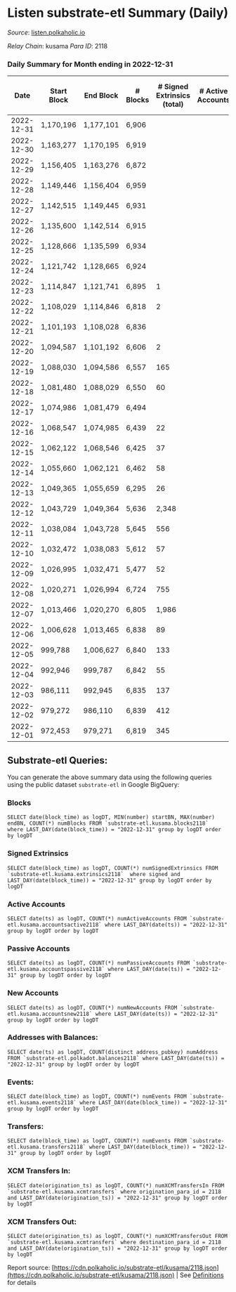 # Listen substrate-etl Summary (Daily)

_Source_: [listen.polkaholic.io](https://listen.polkaholic.io)

*Relay Chain*: kusama
*Para ID*: 2118



### Daily Summary for Month ending in 2022-12-31


| Date | Start Block | End Block | # Blocks | # Signed Extrinsics (total) | # Active Accounts | # Passive | # New | # Addresses with Balances | # Events | # Transfers | # XCM Transfers In | # XCM Transfers Out | Issues | 
| ---- | ----------- | --------- | -------- | --------------------------- | ----------------- | --------- | ----- | ------------------------- | -------- | ----------- | ------------------ | ------------------- | ------ |
| 2022-12-31 | 1,170,196 | 1,177,101 | 6,906 |  |  |  |  | 2,053 | 13,815 |   |   |   |  |
| 2022-12-30 | 1,163,277 | 1,170,195 | 6,919 |  |  |  |  | 2,053 | 13,842 |   |   |   |  |
| 2022-12-29 | 1,156,405 | 1,163,276 | 6,872 |  |  |  |  | 2,053 | 13,759 |   | 2 ($0.57) |   |  |
| 2022-12-28 | 1,149,446 | 1,156,404 | 6,959 |  |  |  |  | 2,053 | 13,922 |   |   |   |  |
| 2022-12-27 | 1,142,515 | 1,149,445 | 6,931 |  |  |  |  | 2,053 | 13,866 |   |   |   |  |
| 2022-12-26 | 1,135,600 | 1,142,514 | 6,915 |  |  |  |  | 2,053 | 13,834 |   |   |   |  |
| 2022-12-25 | 1,128,666 | 1,135,599 | 6,934 |  |  |  |  | 2,053 | 13,871 |   |   |   |  |
| 2022-12-24 | 1,121,742 | 1,128,665 | 6,924 |  |  |  |  | 2,053 | 13,852 |   |   |   |  |
| 2022-12-23 | 1,114,847 | 1,121,741 | 6,895 | 1 |  |  |  | 2,053 | 13,800 |   |   |   |  |
| 2022-12-22 | 1,108,029 | 1,114,846 | 6,818 | 2 |  |  |  | 2,053 | 13,652 |   |   |   |  |
| 2022-12-21 | 1,101,193 | 1,108,028 | 6,836 |  |  |  |  |  | 13,676 |   |   |   |  |
| 2022-12-20 | 1,094,587 | 1,101,192 | 6,606 | 2 |  |  |  | 2,053 | 13,228 |   |   |   |  |
| 2022-12-19 | 1,088,030 | 1,094,586 | 6,557 | 165 |  |  |  | 2,053 | 13,970 | 117  |   |   |  |
| 2022-12-18 | 1,081,480 | 1,088,029 | 6,550 | 60 |  |  |  | 2,053 | 13,434 | 39  |   |   |  |
| 2022-12-17 | 1,074,986 | 1,081,479 | 6,494 |  |  |  |  | 2,052 | 12,991 |   |   |   |  |
| 2022-12-16 | 1,068,547 | 1,074,985 | 6,439 | 22 |  |  |  | 2,052 | 13,012 |   |   |   |  |
| 2022-12-15 | 1,062,122 | 1,068,546 | 6,425 | 37 |  |  |  | 2,052 | 13,040 | 36  |   |   |  |
| 2022-12-14 | 1,055,660 | 1,062,121 | 6,462 | 58 |  |  |  | 2,052 | 13,229 | 55  |   |   |  |
| 2022-12-13 | 1,049,365 | 1,055,659 | 6,295 | 26 |  |  |  | 2,052 | 12,747 | 2  |   |   |  |
| 2022-12-12 | 1,043,729 | 1,049,364 | 5,636 | 2,348 |  |  |  |  | 18,338 | 1  |   |   |  |
| 2022-12-11 | 1,038,084 | 1,043,728 | 5,645 | 556 |  |  |  | 2,050 | 13,126 | 67  |   |   |  |
| 2022-12-10 | 1,032,472 | 1,038,083 | 5,612 | 57 |  |  |  | 2,050 | 11,536 | 5  |   |   |  |
| 2022-12-09 | 1,026,995 | 1,032,471 | 5,477 | 52 |  |  |  | 2,050 | 11,250 |   |   |   |  |
| 2022-12-08 | 1,020,271 | 1,026,994 | 6,724 | 755 |  |  |  | 2,050 | 15,876 | 3  |   |   |  |
| 2022-12-07 | 1,013,466 | 1,020,270 | 6,805 | 1,986 |  |  |  | 2,049 | 19,860 | 66  |   |   |  |
| 2022-12-06 | 1,006,628 | 1,013,465 | 6,838 | 89 |  |  |  | 2,049 | 14,134 | 77  |   |   |  |
| 2022-12-05 | 999,788 | 1,006,627 | 6,840 | 133 |  |  |  | 2,049 | 14,386 | 89  |   |   |  |
| 2022-12-04 | 992,946 | 999,787 | 6,842 | 55 |  |  |  | 2,049 | 13,957 | 1  |   |   |  |
| 2022-12-03 | 986,111 | 992,945 | 6,835 | 137 |  |  |  | 2,049 | 14,427 | 70  |   |   |  |
| 2022-12-02 | 979,272 | 986,110 | 6,839 | 412 |  |  |  | 2,045 | 15,862 | 353  |   |   |  |
| 2022-12-01 | 972,453 | 979,271 | 6,819 | 345 |  |  |  | 2,038 | 15,575 | 222  |   |   |  |

## Substrate-etl Queries:
You can generate the above summary data using the following queries using the public dataset `substrate-etl` in Google BigQuery:


### Blocks
```
SELECT date(block_time) as logDT, MIN(number) startBN, MAX(number) endBN, COUNT(*) numBlocks FROM `substrate-etl.kusama.blocks2118`  where LAST_DAY(date(block_time)) = "2022-12-31" group by logDT order by logDT
```


### Signed Extrinsics
```
SELECT date(block_time) as logDT, COUNT(*) numSignedExtrinsics FROM `substrate-etl.kusama.extrinsics2118`  where signed and LAST_DAY(date(block_time)) = "2022-12-31" group by logDT order by logDT
```


### Active Accounts
```
SELECT date(ts) as logDT, COUNT(*) numActiveAccounts FROM `substrate-etl.kusama.accountsactive2118` where LAST_DAY(date(ts)) = "2022-12-31" group by logDT order by logDT
```


### Passive Accounts
```
SELECT date(ts) as logDT, COUNT(*) numPassiveAccounts FROM `substrate-etl.kusama.accountspassive2118` where LAST_DAY(date(ts)) = "2022-12-31" group by logDT order by logDT
```


### New Accounts
```
SELECT date(ts) as logDT, COUNT(*) numNewAccounts FROM `substrate-etl.kusama.accountsnew2118` where LAST_DAY(date(ts)) = "2022-12-31" group by logDT order by logDT
```


### Addresses with Balances:
```
SELECT date(ts) as logDT, COUNT(distinct address_pubkey) numAddress FROM `substrate-etl.polkadot.balances2118` where LAST_DAY(date(ts)) = "2022-12-31" group by logDT order by logDT
```


### Events:
```
SELECT date(block_time) as logDT, COUNT(*) numEvents FROM `substrate-etl.kusama.events2118` where LAST_DAY(date(block_time)) = "2022-12-31" group by logDT order by logDT
```


### Transfers:
```
SELECT date(block_time) as logDT, COUNT(*) numEvents FROM `substrate-etl.kusama.transfers2118` where LAST_DAY(date(block_time)) = "2022-12-31" group by logDT order by logDT
```


### XCM Transfers In:
```
SELECT date(origination_ts) as logDT, COUNT(*) numXCMTransfersIn FROM `substrate-etl.kusama.xcmtransfers` where origination_para_id = 2118 and LAST_DAY(date(origination_ts)) = "2022-12-31" group by logDT order by logDT
```


### XCM Transfers Out:
```
SELECT date(origination_ts) as logDT, COUNT(*) numXCMTransfersOut FROM `substrate-etl.kusama.xcmtransfers` where destination_para_id = 2118 and LAST_DAY(date(origination_ts)) = "2022-12-31" group by logDT order by logDT
```



Report source: [https://cdn.polkaholic.io/substrate-etl/kusama/2118.json](https://cdn.polkaholic.io/substrate-etl/kusama/2118.json) | See [Definitions](/DEFINITIONS.md) for details
